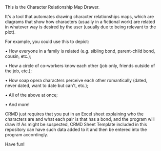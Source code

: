 This is the Character Relationship Map Drawer.

It's a tool that automates drawing character relationships maps, which are diagrams that show how characters (usually in a fictional work) are related in whatever way is desired by the user (usually due to being relevant to the plot).

For example, you could use this to depict:

• How everyone in a family is related (e.g. sibling bond, parent-child bond, cousin, etc.);

• How a circle of co-workers know each other (job only, friends outside of the job, etc.);

• How soap opera characters perceive each other romantically (dated, never dated, want to date but can't, etc.);

• All of the above at once;

• And more!

CRMD just requires that you put in an Excel sheet explaining who the characters are and what each pair is that has a bond, and the program will draw it! As might be suspected, CRMD Sheet Template included in this repository can have such data added to it and then be entered into the program accordingly.

Have fun!
